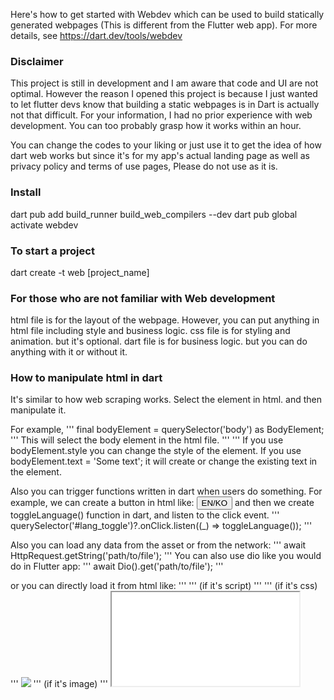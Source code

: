 Here's how to get started with Webdev which can be used to build statically generated webpages (This is different from the Flutter web app). For more details, see https://dart.dev/tools/webdev


### Disclaimer
This project is still in development and I am aware that code and UI are not optimal.
However the reason I opened this project is 
because I just wanted to let flutter devs know that building a static webpages is in Dart is actually not that difficult. 
For your information, I had no prior experience with web development.
You can too probably grasp how it works within an hour.

You can change the codes to your liking or just use it to get the idea of how dart web works 
but since it's for my app's actual landing page as well as privacy policy and terms of use pages, 
Please do not use as it is.

### Install
dart pub add build_runner build_web_compilers --dev
dart pub global activate webdev

### To start a project
dart create -t web [project_name]


### For those who are not familiar with Web development
html file is for the layout of the webpage. However, you can put anything in html file including style and business logic.
css file is for styling and animation. but it's optional.
dart file is for business logic. but you can do anything with it or without it.


### How to manipulate html in dart
It's similar to how web scraping works. 
Select the element in html.
and then manipulate it.

For example, 
''' final bodyElement = querySelector('body') as BodyElement; '''
This will select the body element in the html file.
''' <body> </body> '''
If you use bodyElement.style you can change the style of the element.
If you use bodyElement.text = 'Some text'; it will create or change the existing text in the element.

Also you can trigger functions written in dart when users do something.
For example, we can create a button in html like:
<button id="lang_toggle" onclick="toggleLanguage()">EN/KO</button>
and then we create toggleLanguage() function in dart, and listen to the click event.
''' querySelector('#lang_toggle')?.onClick.listen((_) => toggleLanguage()); '''

Also you can load any data from the asset or from the network:
''' await HttpRequest.getString('path/to/file'); '''
You can also use dio like you would do in Flutter app:
''' await Dio().get('path/to/file'); '''

or you can directly load it from html like:
''' <script src="path/to/file"></script> ''' (if it's script)
''' <link rel="stylesheet" href="path/to/file"> ''' (if it's css)
''' <img src="path/to/file"> ''' (if it's image)
''' <iframe src="path/to/file"> ''' (if embeddable content from the external source like Youtube)
''' <video src="path/to/file"> ''' (or directly load it if you are allowed to load it)
''' <audio src="path/to/file"> ''' (audio) 




### To deploy to Firebase Hosting
firebase init
firebae login
firebase deploy --only hosting


